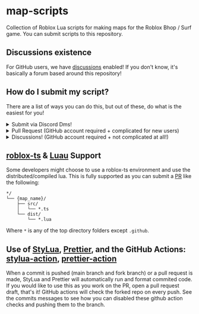 # map-scripts
Collection of Roblox Lua scripts for making maps for the Roblox Bhop / Surf game. You can submit scripts to this repository.

## Discussions existence
For GitHub users, we have [discussions](https://github.com/rsource-open-source/map-scripts/discussions) enabled! If you don't know, it's basically a forum based around this repository!

## How do I submit my script?
There are a list of ways you can do this, but out of these, do what is the easiest for you!
<details>
<summary>Submit via Discord Dms!</summary>
<br>
Join the rsource discord: https://rsource.rqft.space/
</details>

<details>
<summary>Pull Request (GitHub account required + complicated for new users)</summary>
<br>
Read on how to fork and make pull request.

https://docs.github.com/en/github/collaborating-with-pull-requests/working-with-forks/about-forks

https://docs.github.com/en/github/collaborating-with-pull-requests/proposing-changes-to-your-work-with-pull-requests/creating-a-pull-request

### Why would I do this?
So you can appear on the contributors list.
</details>

<details>
<summary>Discussions! (GitHub account required + not complicated at all!)</summary>
<br>
You can submit in the IDKHTPR channel!

https://github.com/rsource-open-source/map-scripts/discussions/categories/idkhtpr-submit-scripts-here
</details>

## [roblox-ts](https://github.com/roblox-ts/roblox-ts) & [Luau](https://luau-lang.org/) Support
Some developers might choose to use a roblox-ts environment and use the distributed/compiled lua. This is fully supported as you can submit a [PR](https://docs.github.com/en/github/collaborating-with-pull-requests/proposing-changes-to-your-work-with-pull-requests/about-pull-requests) like the following:
```
*/
└── {map_name}/
    ├── src/
    │   └── *.ts
    └── dist/
        └── *.lua
```
Where `*` is any of the top directory folders except `.github`.

## Use of [StyLua](https://github.com/JohnnyMorganz/StyLua), [Prettier](https://github.com/prettier/prettier), and the GitHub Actions: [stylua-action](https://github.com/JohnnyMorganz/stylua-action), [prettier-action](https://github.com/creyD/prettier_action)
When a commit is pushed (main branch and fork branch) or a pull request is made, StyLua and Prettier will automatically run and format commited code. If you would like to use this as you work on the PR, open a pull request draft, that's it! GitHub actions will check the forked repo on every push. See the commits messages to see how you can disabled these github action checks and pushing them to the branch.
